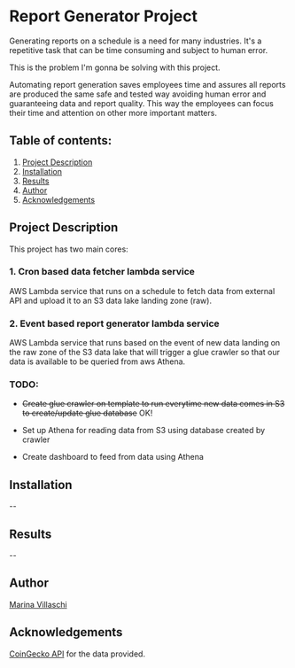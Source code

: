 # Report Generator Project

Generating reports on a schedule is a need for many industries. It's a repetitive task that can be time consuming and subject to human error.

This is the problem I'm gonna be solving with this project.

Automating report generation saves employees time and assures all reports are produced the same safe and tested way avoiding human error and guaranteeing data and report quality. This way the employees can focus their time and attention on other more important matters.

## Table of contents:

1. [Project Description](#description)
2. [Installation](#installation)
3. [Results](#results)
4. [Author](#author)
5. [Acknowledgements](#acknowledgements)

## Project Description <a name="description"></a>

This project has two main cores:

### 1. Cron based data fetcher lambda service

AWS Lambda service that runs on a schedule to fetch data from external API and upload it to an S3 data lake landing zone (raw).

### 2. Event based report generator lambda service

AWS Lambda service that runs based on the event of new data landing on the raw zone of the S3 data lake that will trigger a glue crawler so that our data is available to be queried from aws Athena.

### TODO:

- ~~Create glue crawler on template to run everytime new data comes in S3 to create/update glue database~~ OK!

- Set up Athena for reading data from S3 using database created by crawler

- Create dashboard to feed from data using Athena


<!-- ### Passo a passo do serviço:

1. Acessa o banco de dados e busca as transações da tabela `balances` da conta informada (`account_id`) na data informada (`date`).

2. Com os `type_id`s das transações encontradas, busca os dados nas demais tabelas de interesse, de acordo com o tipo de transação.

3. Une todos esses dados e exporta o arquivo .csv final.



This project is composed of the following steps:

1. Data cleaning

    Preparation of the data provided.

2. Customer Segmentation Report

    Attribute analysis of established customers and the general population in order to create customers segments and be able to identify people of interest within the population.

3. Classification Model

    The previous analysis will be used to predict what individuals will respond to the marketing campaing so that the company can focus on them instead of the entire population. [PyCaret](https://pycaret.gitbook.io/docs/) library will be used for this task! -->


## Installation <a name="installation"></a>

--


<!-- There's no need to install any libraries to run this code on the Anaconda environment. The code should run with no issues using Python versions 3.*. -->


## Results <a name="results"></a>

--

<!-- Each notebook holds one step of the project. They were developed with markdown cells in such a way that it's easy to follow and the conclusions are drawn as it goes.

Also, a blog post of the finding is available [here](https://pandascouple.medium.com/how-to-power-customer-acquisition-marketing-campaings-8ea879f41eca). -->


## Author <a name="author"></a>

[Marina Villaschi](https://www.linkedin.com/in/marinavillaschi/?locale=en_US)

## Acknowledgements <a name="acknowledgements"></a>

[CoinGecko API](https://www.coingecko.com/pt/api) for the data provided.

